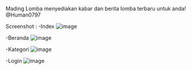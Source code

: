 Mading Lomba menyediakan kabar dan berita lomba terbaru untuk anda!
@Human0797

Screenshot :
-Index
![image](https://github.com/Human0797/Mading-Lomba/assets/153600023/1ee5412a-22ae-4fc0-890d-cbee4f1cf5ae)

-Beranda
![image](https://github.com/Human0797/Mading-Lomba/assets/153600023/2cf99fee-4601-49b8-9e7e-ac5aed5c11d2)

-Kategori
![image](https://github.com/Human0797/Mading-Lomba/assets/153600023/31c92cdd-5346-40c9-b6b6-cde6301f8f4c)

-Login
![image](https://github.com/Human0797/Mading-Lomba/assets/153600023/abb2ab3a-651d-4128-b8eb-a77c1115212c)

